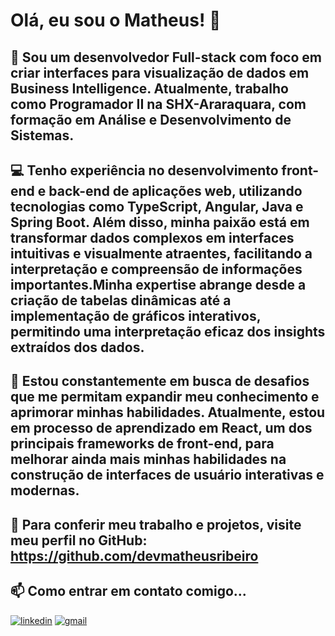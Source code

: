 # Olá, eu sou o Matheus! 👋


## 🚀 Sou um desenvolvedor Full-stack com foco em criar interfaces para visualização de dados em Business Intelligence. Atualmente, trabalho como Programador II na SHX-Araraquara, com formação em Análise e Desenvolvimento de Sistemas.
## 💻 Tenho experiência no desenvolvimento front-end e back-end de aplicações web, utilizando tecnologias como TypeScript, Angular, Java e Spring Boot. Além disso, minha paixão está em transformar dados complexos em interfaces intuitivas e visualmente atraentes, facilitando a interpretação e compreensão de informações importantes.Minha expertise abrange desde a criação de tabelas dinâmicas até a implementação de gráficos interativos, permitindo uma interpretação eficaz dos insights extraídos dos dados.
## 🔧 Estou constantemente em busca de desafios que me permitam expandir meu conhecimento e aprimorar minhas habilidades. Atualmente, estou em processo de aprendizado em React, um dos principais frameworks de front-end, para melhorar ainda mais minhas habilidades na construção de interfaces de usuário interativas e modernas.
## 📎 Para conferir meu trabalho e projetos, visite meu perfil no GitHub: https://github.com/devmatheusribeiro


## 📫 Como entrar em contato comigo...
[![linkedin](https://img.shields.io/badge/linkedin-0A66C2?style=for-the-badge&logo=linkedin&logoColor=white)](https://www.linkedin.com/in/ribeiro-matheus/)
[![gmail](https://img.shields.io/badge/gmail-black?style=for-the-badge&logo=gmail&logoColor=white)](mailto:github.matheusribeiro@gmail.com)
